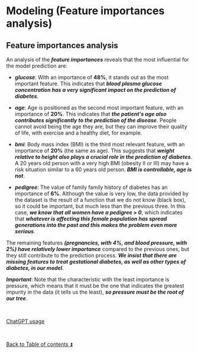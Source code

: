 # Modeling (Feature importances analysis)  

## Feature importances analysis

An analysis of the ***feature importances*** reveals that the most influential for the model prediction are:

* ***glucose***: With an importance of **48%**, it stands out as the most important feature. This indicates that ***blood plasma glucose concentration has a very significant impact on the prediction of diabetes***.  

* ***age***: Age is positioned as the second most important feature, with an importance of **20%**. This indicates that ***the patient's age also contributes significantly to the prediction of the disease***. People cannot avoid being the age they are, but they can improve their quality of life, with exercise and a healthy diet, for example.   

* ***bmi***: Body mass index (BMI) is the third most relevant feature, with an importance of **20%** (the same as age). This suggests that ***weight relative to height also plays a crucial role in the prediction of diabetes***. A 20 years old person with a very high BMI (obesity II or III) may have a risk situation similar to a 60 years old person. ***BMI is controllable, age is not***.

* ***pedigree***: The value of family family history of diabetes has an importance of **6%**. Although the value is very low, the data provided by the dataset is the result of a function that we do not know (black box), so it could be important, but much less than the previous three. In this case, ***we know that all women have a pedigree > 0***, which indicates that ***whatever is affecting this female population has spread generations into the past and this makes the problem even more serious***.  

The remaining features ***(pregnancies, with 4%, and blood pressure, with 2%) have relatively lower importance*** compared to the previous ones, but they still contribute to the prediction process. ***We insist that there are missing features to treat gestational diabetes, as well as other types of diabetes, in our model***.

***Important***: Note that the characteristic with the least importance is pressure, which means that it must be the one that indicates the greatest impurity in the data (it tells us the least), ***so pressure must be the root of our tree***.  

<p><br></p> 

[ChatGPT usage](../CHATGPT_USAGE.md)  

<p><br></p>

[Back to Table of contents :arrow_double_up:](../README.md)